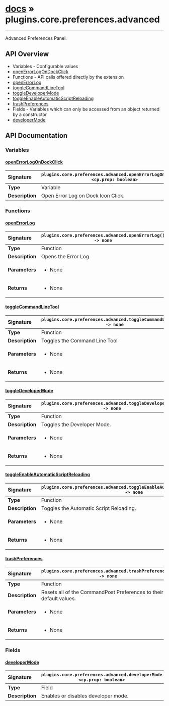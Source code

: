 # [docs](index.md) » plugins.core.preferences.advanced
---

Advanced Preferences Panel.

## API Overview
* Variables - Configurable values
 * [openErrorLogOnDockClick](#openerrorlogondockclick)
* Functions - API calls offered directly by the extension
 * [openErrorLog](#openerrorlog)
 * [toggleCommandLineTool](#togglecommandlinetool)
 * [toggleDeveloperMode](#toggledevelopermode)
 * [toggleEnableAutomaticScriptReloading](#toggleenableautomaticscriptreloading)
 * [trashPreferences](#trashpreferences)
* Fields - Variables which can only be accessed from an object returned by a constructor
 * [developerMode](#developermode)

## API Documentation

### Variables

#### [openErrorLogOnDockClick](#openerrorlogondockclick)
| <span style="float: left;">**Signature**</span> | <span style="float: left;">`plugins.core.preferences.advanced.openErrorLogOnDockClick <cp.prop: boolean>` </span>                                                          |
| -----------------------------------------------------|---------------------------------------------------------------------------------------------------------|
| **Type**                                             | Variable                                                                                         |
| **Description**                                      | Open Error Log on Dock Icon Click.                                                                                         |

### Functions

#### [openErrorLog](#openerrorlog)
| <span style="float: left;">**Signature**</span> | <span style="float: left;">`plugins.core.preferences.advanced.openErrorLog() -> none` </span>                                                          |
| -----------------------------------------------------|---------------------------------------------------------------------------------------------------------|
| **Type**                                             | Function                                                                                         |
| **Description**                                      | Opens the Error Log                                                                                         |
| **Parameters**                                       | <ul><li>None</li></ul>   |
| **Returns**                                          | <ul><li>None</li></ul>            |

#### [toggleCommandLineTool](#togglecommandlinetool)
| <span style="float: left;">**Signature**</span> | <span style="float: left;">`plugins.core.preferences.advanced.toggleCommandLineTool() -> none` </span>                                                          |
| -----------------------------------------------------|---------------------------------------------------------------------------------------------------------|
| **Type**                                             | Function                                                                                         |
| **Description**                                      | Toggles the Command Line Tool                                                                                         |
| **Parameters**                                       | <ul><li>None</li></ul>   |
| **Returns**                                          | <ul><li>None</li></ul>            |

#### [toggleDeveloperMode](#toggledevelopermode)
| <span style="float: left;">**Signature**</span> | <span style="float: left;">`plugins.core.preferences.advanced.toggleDeveloperMode() -> none` </span>                                                          |
| -----------------------------------------------------|---------------------------------------------------------------------------------------------------------|
| **Type**                                             | Function                                                                                         |
| **Description**                                      | Toggles the Developer Mode.                                                                                         |
| **Parameters**                                       | <ul><li>None</li></ul>   |
| **Returns**                                          | <ul><li>None</li></ul>            |

#### [toggleEnableAutomaticScriptReloading](#toggleenableautomaticscriptreloading)
| <span style="float: left;">**Signature**</span> | <span style="float: left;">`plugins.core.preferences.advanced.toggleEnableAutomaticScriptReloading() -> none` </span>                                                          |
| -----------------------------------------------------|---------------------------------------------------------------------------------------------------------|
| **Type**                                             | Function                                                                                         |
| **Description**                                      | Toggles the Automatic Script Reloading.                                                                                         |
| **Parameters**                                       | <ul><li>None</li></ul>   |
| **Returns**                                          | <ul><li>None</li></ul>            |

#### [trashPreferences](#trashpreferences)
| <span style="float: left;">**Signature**</span> | <span style="float: left;">`plugins.core.preferences.advanced.trashPreferences() -> none` </span>                                                          |
| -----------------------------------------------------|---------------------------------------------------------------------------------------------------------|
| **Type**                                             | Function                                                                                         |
| **Description**                                      | Resets all of the CommandPost Preferences to their default values.                                                                                         |
| **Parameters**                                       | <ul><li>None</li></ul>   |
| **Returns**                                          | <ul><li>None</li></ul>            |

### Fields

#### [developerMode](#developermode)
| <span style="float: left;">**Signature**</span> | <span style="float: left;">`plugins.core.preferences.advanced.developerMode <cp.prop: boolean>` </span>                                                          |
| -----------------------------------------------------|---------------------------------------------------------------------------------------------------------|
| **Type**                                             | Field                                                                                         |
| **Description**                                      | Enables or disables developer mode.                                                                                         |

